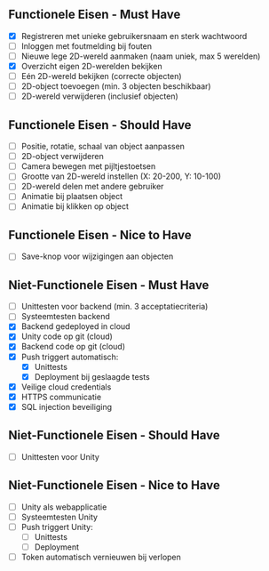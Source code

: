 ## Functionele Eisen - Must Have
- [X] Registreren met unieke gebruikersnaam en sterk wachtwoord
- [ ] Inloggen met foutmelding bij fouten
- [ ] Nieuwe lege 2D-wereld aanmaken (naam uniek, max 5 werelden)
- [X] Overzicht eigen 2D-werelden bekijken
- [ ] Eén 2D-wereld bekijken (correcte objecten)
- [ ] 2D-object toevoegen (min. 3 objecten beschikbaar)
- [ ] 2D-wereld verwijderen (inclusief objecten)

## Functionele Eisen - Should Have
- [ ] Positie, rotatie, schaal van object aanpassen
- [ ] 2D-object verwijderen
- [ ] Camera bewegen met pijltjestoetsen
- [ ] Grootte van 2D-wereld instellen (X: 20-200, Y: 10-100)
- [ ] 2D-wereld delen met andere gebruiker
- [ ] Animatie bij plaatsen object
- [ ] Animatie bij klikken op object

## Functionele Eisen - Nice to Have
- [ ] Save-knop voor wijzigingen aan objecten

## Niet-Functionele Eisen - Must Have
- [ ] Unittesten voor backend (min. 3 acceptatiecriteria)
- [ ] Systeemtesten backend
- [X] Backend gedeployed in cloud
- [X] Unity code op git (cloud)
- [X] Backend code op git (cloud)
- [X] Push triggert automatisch:
  - [X] Unittests
  - [X] Deployment bij geslaagde tests
- [X] Veilige cloud credentials
- [X] HTTPS communicatie
- [X] SQL injection beveiliging

## Niet-Functionele Eisen - Should Have
- [ ] Unittesten voor Unity

## Niet-Functionele Eisen - Nice to Have
- [ ] Unity als webapplicatie
- [ ] Systeemtesten Unity
- [ ] Push triggert Unity:
  - [ ] Unittests
  - [ ] Deployment
- [ ] Token automatisch vernieuwen bij verlopen
